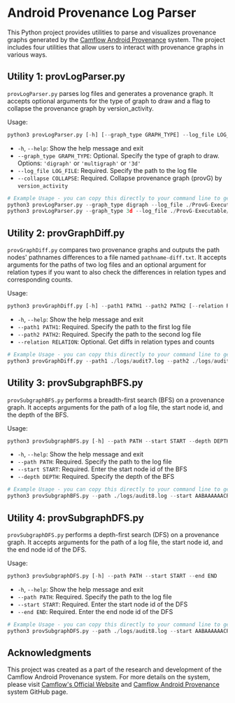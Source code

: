 # Android Provenance Log Parser

This Python project provides utilities to parse and visualizes provenance graphs generated by the [Camflow Android Provenance](https://github.com/MichaelXi3/camflow-android-provenance) system. The project includes four utilities that allow users to interact with provenance graphs in various ways.

## Utility 1: provLogParser.py

`provLogParser.py` parses log files and generates a provenance graph. It accepts optional arguments for the type of graph to draw and a flag to collapse the provenance graph by version_activity.

Usage:

```python
python3 provLogParser.py [-h] [--graph_type GRAPH_TYPE] --log_file LOG_FILE --collapse COLLAPSE
```

- `-h`, `--help`: Show the help message and exit
- `--graph_type GRAPH_TYPE`: Optional. Specify the type of graph to draw. Options: `'digraph'` or `'multigraph'` or `'3d'`
- `--log_file LOG_FILE`: Required. Specify the path to the log file
- `--collapse COLLAPSE`: Required. Collapse provenance graph (provG) by `version_activity`

```python
# Example Usage - you can copy this directly to your command line to get the graph
python3 provLogParser.py --graph_type digraph --log_file ./ProvG-Executable/example-write-file.log --collapse true
python3 provLogParser.py --graph_type 3d --log_file ./ProvG-Executable/example-cp.log --collapse true
```



## Utility 2: provGraphDiff.py

`provGraphDiff.py` compares two provenance graphs and outputs the path nodes' pathnames differences to a file named `pathname-diff.txt`. It accepts arguments for the paths of two log files and an optional argument for relation types if you want to also check the differences in relation types and corresponding counts.

Usage:

```python
python3 provGraphDiff.py [-h] --path1 PATH1 --path2 PATH2 [--relation RELATION]
```

- `-h`, `--help`: Show the help message and exit
- `--path1 PATH1`: Required. Specify the path to the first log file
- `--path2 PATH2`: Required. Specify the path to the second log file
- `--relation RELATION`: Optional. Get diffs in relation types and counts

```python
# Example Usage - you can copy this directly to your command line to get the graph
python3 provGraphDiff.py --path1 ./logs/audit7.log --path2 ./logs/audit1.log --relation true
```



## Utility 3: provSubgraphBFS.py

`provSubgraphBFS.py` performs a breadth-first search (BFS) on a provenance graph. It accepts arguments for the path of a log file, the start node id, and the depth of the BFS.

Usage:

```python
python3 provSubgraphBFS.py [-h] --path PATH --start START --depth DEPTH
```

- `-h`, `--help`: Show the help message and exit
- `--path PATH`: Required. Specify the path to the log file
- `--start START`: Required. Enter the start node id of the BFS
- `--depth DEPTH`: Required. Specify the depth of the BFS

```python
# Example Usage - you can copy this directly to your command line to get the graph
python3 provSubgraphBFS.py --path ./logs/audit8.log --start AABAAAAAACRM20QdYilYJwEAAAB5kZYJAAAAAAAAAAA= --depth 3
```



## Utility 4: provSubgraphDFS.py

`provSubgraphDFS.py` performs a depth-first search (DFS) on a provenance graph. It accepts arguments for the path of a log file, the start node id, and the end node id of the DFS.

Usage:

```python
python3 provSubgraphDFS.py [-h] --path PATH --start START --end END
```

- `-h`, `--help`: Show the help message and exit
- `--path PATH`: Required. Specify the path to the log file
- `--start START`: Required. Enter the start node id of the DFS
- `--end END`: Required. Enter the end node id of the DFS

```python
# Example Usage - you can copy this directly to your command line to get the graph
python3 provSubgraphDFS.py --path ./logs/audit8.log --start AABAAAAAACR5YRbQPVi6jQEAAAB5kZYJAAAAAAAAAAA= --end AABAAAAAACRM20QdYilYJwEAAAB5kZYJAAAAAAAAAAA=
```



## Acknowledgments

This project was created as a part of the research and development of the Camflow Android Provenance system. For more details on the system, please visit [Camflow's Official Website](http://camflow.org/) and [Camflow Android Provenance](https://github.com/MichaelXi3/camflow-android-provenance) system GitHub page.



